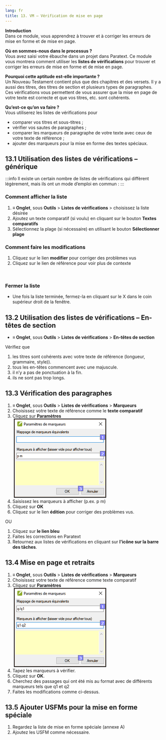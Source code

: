 ```yaml
---
lang: fr
title: 13. VM – Vérification de mise en page
---
```

**Introduction**  
Dans ce module, vous apprendrez à trouver et à corriger les erreurs de mise en forme et de mise en page.

**Où en sommes-nous dans le processus ?**  
Vous avez saisi votre ébauche dans un projet dans Paratext. Ce module vous montrera comment utiliser les **listes de vérifications** pour trouver et corriger les erreurs de mise en forme et de mise en page.

**Pourquoi cette aptitude est-elle importante ?**  
Un Nouveau Testament contient plus que des chapitres et des versets. Il y a aussi des titres, des titres de section et plusieurs types de paragraphes. Ces vérifications vous permettent de vous assurer que la mise en page de votre texte est correcte et que vos titres, etc. sont cohérents.

**Qu’est-ce qu’on va faire ?**  
Vous utiliserez les listes de vérifications pour

- comparer vos titres et sous-titres ;
- vérifier vos sautes de paragraphes ;
- comparer les marqueurs de paragraphe de votre texte avec ceux de votre texte de référence ;
- ajouter des marqueurs pour la mise en forme des textes spéciaux.



## 13.1 Utilisation des listes de vérifications – générique
:::info
Il existe un certain nombre de listes de vérifications qui diffèrent légèrement, mais ils ont un mode d’emploi en commun :
:::

### Comment afficher la liste
1. **≡ Onglet**, sous **Outils** \> **Listes de vérifications** \> choisissez la liste désirée
1. Ajoutez un texte comparatif (si voulu) en cliquant sur le bouton **Textes comparatifs**
1. Sélectionnez la plage (si nécessaire) en utilisant le bouton **Sélectionner plage**

### Comment faire les modifications
1. Cliquez sur le lien **modifier** pour corriger des problèmes vus
1. Cliquez sur le lien de référence pour voir plus de contexte

 
### Fermer la liste
-  Une fois la liste terminée, fermez-la en cliquant sur le X dans le coin supérieur droit de la fenêtre.

## 13.2 Utilisation des listes de vérifications – En-têtes de section

-  **≡ Onglet**, sous **Outils** \> **Listes de vérifications** \> **En-têtes de section**

Vérifiez que

1. les titres sont cohérents avec votre texte de référence (longueur, grammaire, style)).
1. tous les en-têtes commencent avec une majuscule.
1. il n’y a pas de ponctuation à la fin.
1. ils ne sont pas trop longs.

## 13.3 Vérification des paragraphes

1. **≡ Onglet**, sous **Outils** \> **Listes de vérifications** \> **Marqueurs**
1. Choisissez votre texte de référence comme le **texte comparatif**
1. Cliquez sur **Paramètres**  
    ![](../media/211be6500ac58eca4fcc4a18caa446cb.png)  
1. Saisissez les marqueurs à afficher (p.ex. p m)
1. Cliquez sur **OK**
1. Cliquez sur le lien **édition**  pour corriger des problèmes vus.

OU

1. Cliquez sur __le lien bleu__
1. Faites les corrections en Paratext
1. Retournez aux listes de vérifications en cliquant sur __l'icône sur la barre des tâches__.

## 13.4 Mise en page et retraits

1. **≡ Onglet**, sous **Outils** \> **Listes de vérifications** \> **Marqueurs**
1. Choisissez votre texte de référence comme texte comparatif
1. Cliquez sur **Paramètres**  
    ![](../media/e6adef6cccbc83bfda373cc0ff1e631f.png)  
1. Tapez les marqueurs à vérifier.
1. Cliquez sur **OK**.
1. Cherchez des passages qui ont été mis au format avec de différents marqueurs tels que q1 et q2
1. Faites les modifications comme ci-dessus.

## 13.5 Ajouter USFMs pour la mise en forme spéciale

1. Regardez la liste de mise en forme spéciale (annexe A)
1. Ajoutez les USFM comme nécessaire.
